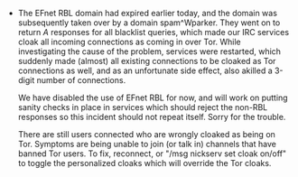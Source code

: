   * The EFnet RBL domain had expired earlier today, and the domain was
    subsequently taken over by a domain spam^Wparker. They went on to return
    *A* responses for all blacklist queries, which made our IRC services cloak
    all incoming connections as coming in over Tor. While investigating the
    cause of the problem, services were restarted, which suddenly made (almost)
    all existing connections to be cloaked as Tor connections as well, and as
    an unfortunate side effect, also akilled a 3-digit number of connections.

    We have disabled the use of EFnet RBL for now, and will work on putting
    sanity checks in place in services which should reject the non-RBL
    responses so this incident should not repeat itself. Sorry for the trouble.

    There are still users connected who are wrongly cloaked as being on Tor.
    Symptoms are being unable to join (or talk in) channels that have banned
    Tor users. To fix, reconnect, or "/msg nickserv set cloak on/off" to toggle
    the personalized cloaks which will override the Tor cloaks.
